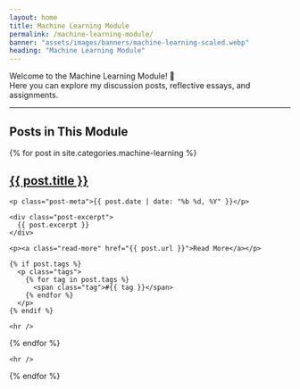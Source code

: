 ```yaml
---
layout: home
title: Machine Learning Module
permalink: /machine-learning-module/
banner: "assets/images/banners/machine-learning-scaled.webp"
heading: "Machine Learning Module"
---
```


Welcome to the Machine Learning Module! 👋  
Here you can explore my discussion posts, reflective essays, and assignments.

---

## Posts in This Module
{% for post in site.categories.machine-learning %}
  <div class="post-preview">
    <h2><a class="post-title" href="{{ post.url }}">{{ post.title }}</a></h2>
    
    <p class="post-meta">{{ post.date | date: "%b %d, %Y" }}</p>

    <div class="post-excerpt">
      {{ post.excerpt }}
    </div>

    <p><a class="read-more" href="{{ post.url }}">Read More</a></p>

    {% if post.tags %}
      <p class="tags">
        {% for tag in post.tags %}
          <span class="tag">#{{ tag }}</span>
        {% endfor %}
      </p>
    {% endif %}

    <hr />
  </div>
{% endfor %}


    <hr />
  </div>
{% endfor %}



